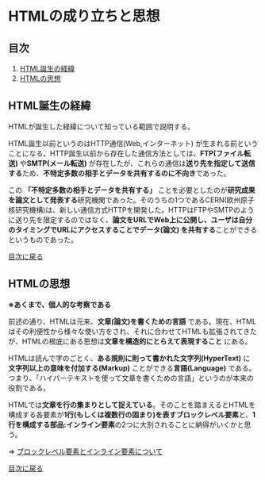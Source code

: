 # HTMLの成り立ちと思想

## 目次
1. [HTML誕生の経緯](#HTML誕生の経緯)  
2. [HTMLの思想](#HTMLの思想)  

## HTML誕生の経緯
HTMLが誕生した経緯について知っている範囲で説明する。
  
HTML誕生以前というのはHTTP通信(Web,インターネット) が生まれる前ということになる。HTTP誕生以前から存在した通信方法としては、**FTP(ファイル転送)** や**SMTP(メール転送)** が存在したが、これらの通信は**送り先を指定して送信する**ため、**不特定多数の相手とデータを共有するのに不向き**であった。  
  
この **「不特定多数の相手とデータを共有する」** ことを必要としたのが**研究成果を論文として発表する**研究機関であった。そのうちの1つであるCERN(欧州原子核研究機構)は、新しい通信方式HTTPを開発した。HTTPはFTPやSMTPのように送り先を限定するのではなく、**論文をURLでWeb上に公開し、ユーザは自分のタイミングでURLにアクセスすることでデータ(論文) を共有する**ことができるというものであった。
   
[目次に戻る](#目次) 
   
## HTMLの思想
**※あくまで、個人的な考察である**  
  
前述の通り、HTMLは元来、**文章(論文)を書くための言語** である。現在、HTMLはその利便性から様々な使い方をされ、それに合わせてHTMLも拡張されてきたが、HTMLの根底にある思想は**文章を構造的にとらえて表現すること** にある。
  
HTMLは読んで字のごとく、**ある規則に則って書かれた文字列(HyperText)** に **文字列以上の意味を付加する(Markup)** ことができる**言語(Language)** である。つまり、「ハイパーテキストを使って文章を書くための言語」というのが本来の役割である。  
  
HTMLでは**文章を行の集まりとして捉えている**。そのことを踏まえるとHTMLを構成する各要素が**1行(もしくは複数行の固まり)を表すブロックレベル要素**と、**1行を構成する部品:インライン要素**の2つに大別されることに納得がいくかと思う。
  
⇒ [ブロックレベル要素とインライン要素について](./HTMLタグの分類.md)
  
[目次に戻る](#目次)
